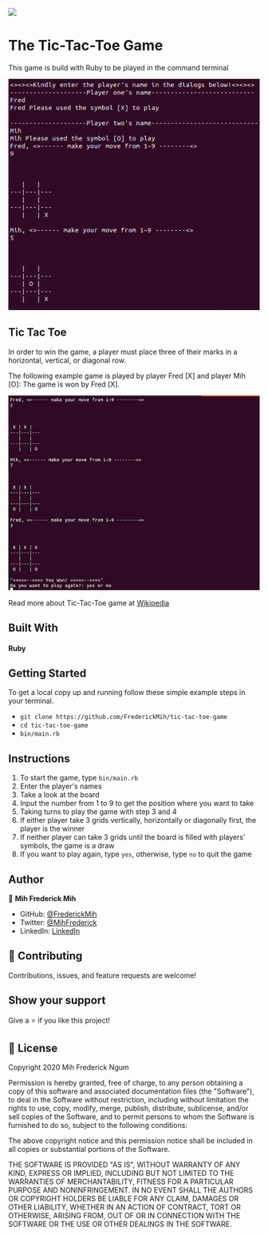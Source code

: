 ![](https://img.shields.io/badge/Microverse-blueviolet)

# The Tic-Tac-Toe Game

This game is build with Ruby to be played in the command terminal

![Screenshot](./assets/tic-tac-toe-screenshot.png)

## Tic Tac Toe

In order to win the game, a player must place three of their marks in a horizontal, vertical, or diagonal row.

The following example game is played by player Fred [X] and player Mih [O]:
The game is won by Fred [X].

![tic-tac-toe](/assets/Fred-won.jpg)

Read more about Tic-Tac-Toe game at [Wikipedia](https://en.wikipedia.org/wiki/Tic-tac-toe)

## Built With
#### Ruby

## Getting Started

To get a local copy up and running follow these simple example steps in your terminal.

- `git clone https://github.com/FrederickMih/tic-tac-toe-game`
- `cd tic-tac-toe-game`
- `bin/main.rb`

## Instructions

1. To start the game, type `bin/main.rb`
2. Enter the player's names
3. Take a look at the board 
4. Input the number from 1 to 9 to get the position where you want to take
5. Taking turns to play the game with step 3 and 4
6. If either player take 3 grids vertically, horizontally or diagonally first, the player is the winner
7. If neither player can take 3 grids until the board is filled with players' symbols, the game is a draw
8. If you want to play again, type `yes`, otherwise, type `no` to quit the game


## Author

👤 **Mih Frederick Mih**

- GitHub: [@FrederickMih](https://github.com/FrederickMih)
- Twitter: [@MihFrederick](https://twitter.com/MihFrederick)
- LinkedIn: [LinkedIn](https://www.linkedin.com/in/fred-mih-495bb31a2/)

## 🤝 Contributing

Contributions, issues, and feature requests are welcome!

## Show your support

Give a ⭐️ if you like this project!

## 📝 License

Copyright 2020 Mih Frederick Ngum

Permission is hereby granted, free of charge, to any person obtaining a copy of this software and associated documentation files (the "Software"), to deal in the Software without restriction, including without limitation the rights to use, copy, modify, merge, publish, distribute, sublicense, and/or sell copies of the Software, and to permit persons to whom the Software is furnished to do so, subject to the following conditions:

The above copyright notice and this permission notice shall be included in all copies or substantial portions of the Software.

THE SOFTWARE IS PROVIDED "AS IS", WITHOUT WARRANTY OF ANY KIND, EXPRESS OR IMPLIED, INCLUDING BUT NOT LIMITED TO THE WARRANTIES OF MERCHANTABILITY, FITNESS FOR A PARTICULAR PURPOSE AND NONINFRINGEMENT. IN NO EVENT SHALL THE AUTHORS OR COPYRIGHT HOLDERS BE LIABLE FOR ANY CLAIM, DAMAGES OR OTHER LIABILITY, WHETHER IN AN ACTION OF CONTRACT, TORT OR OTHERWISE, ARISING FROM, OUT OF OR IN CONNECTION WITH THE SOFTWARE OR THE USE OR OTHER DEALINGS IN THE SOFTWARE.